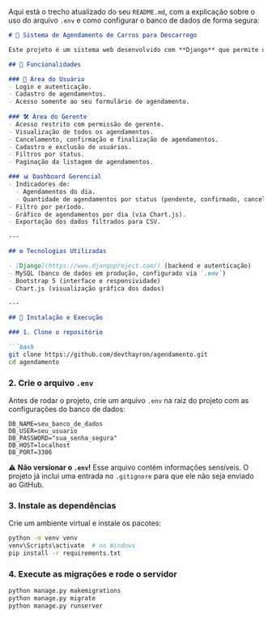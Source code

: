 Aqui está o trecho atualizado do seu `README.md`, com a explicação sobre o uso do arquivo `.env` e como configurar o banco de dados de forma segura:

````md
# 🚛 Sistema de Agendamento de Carros para Descarrego

Este projeto é um sistema web desenvolvido com **Django** que permite o **agendamento, controle e gestão de veículos** que chegam para descarregar mercadorias. O sistema possui dois níveis de acesso: **usuário comum** e **gerente**, cada um com permissões específicas.

## 🔧 Funcionalidades

### 👤 Área do Usuário
- Login e autenticação.
- Cadastro de agendamentos.
- Acesso somente ao seu formulário de agendamento.
  
### 🛠 Área do Gerente
- Acesso restrito com permissão de gerente.
- Visualização de todos os agendamentos.
- Cancelamento, confirmação e finalização de agendamentos.
- Cadastro e exclusão de usuários.
- Filtros por status.
- Paginação da listagem de agendamentos.

### 📊 Dashboard Gerencial
- Indicadores de:
  - Agendamentos do dia.
  - Quantidade de agendamentos por status (pendente, confirmado, cancelado, finalizado).
- Filtro por período.
- Gráfico de agendamentos por dia (via Chart.js).
- Exportação dos dados filtrados para CSV.

---

## ⚙️ Tecnologias Utilizadas

- [Django](https://www.djangoproject.com/) (backend e autenticação)
- MySQL (banco de dados em produção, configurado via `.env`)
- Bootstrap 5 (interface e responsividade)
- Chart.js (visualização gráfica dos dados)

---

## 🚀 Instalação e Execução

### 1. Clone o repositório

```bash
git clone https://github.com/devthayron/agendamento.git
cd agendamento
````

### 2. Crie o arquivo `.env`

Antes de rodar o projeto, crie um arquivo `.env` na raiz do projeto com as configurações do banco de dados:

```env
DB_NAME=seu_banco_de_dados
DB_USER=seu_usuario
DB_PASSWORD="sua_senha_segura"
DB_HOST=localhost
DB_PORT=3306
```

⚠️ **Não versionar o `.env`!** Esse arquivo contém informações sensíveis. O projeto já inclui uma entrada no `.gitignore` para que ele não seja enviado ao GitHub.

### 3. Instale as dependências

Crie um ambiente virtual e instale os pacotes:

```bash
python -m venv venv
venv\Scripts\activate  # no Windows
pip install -r requirements.txt
```

### 4. Execute as migrações e rode o servidor

```bash
python manage.py makemigrations
python manage.py migrate
python manage.py runserver
```
